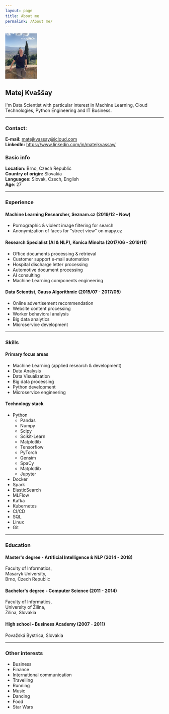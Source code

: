 ```yaml
---
layout: page
title: About me
permalink: /About me/
---
```


<img src="/images/resume/profile.png" alt="profile photo" title="Me" width="20%" />

## Matej Kvaššay
I'm Data Scientist with particular interest in Machine Learning, Cloud Technologies, Python Engineering and IT Business.

----------------------------------------------------------------------------------

### Contact:
**E-mail:** <a href = "mailto: matejkvassay@icloud.com">matejkvassay@icloud.com</a>  
**LinkedIn:** <a href="https://www.linkedin.com/in/matejkvassay/">https://www.linkedin.com/in/matejkvassay/</a>

### Basic info
**Location:** Brno, Czech Republic  
**Country of origin:** Slovakia  
**Languages:** Slovak, Czech, English  
**Age**: 27

<!--### Summary-->
<!--- Data Analytics-->
<!--- Machine Learning-->
<!--- Python engineering-->
<!--- Computer vision-->
<!--- Text processing-->
<!--- Big data technologies-->
<!--- Cloud development-->

------

### Experience

#### Machine Learning Researcher, Seznam.cz (2019/12 - Now)
- Pornographic & violent image filtering for search
- Anonymization of faces for "street view" on mapy.cz

#### Research Specialist (AI & NLP), Konica Minolta (2017/06 - 2019/11)
- Office documents processing & retrieval
- Customer support e-mail automation
- Hospital discharge letter processing
- Automotive document processing
- AI consulting
- Machine Learning components engineering

#### Data Scientist, Gauss Algorithmic (2015/07 - 2017/05)
- Online advertisement recommendation
- Website content processing
- Worker behavioral analysis
- Big data analytics
- Microservice development

------------------


### Skills
#### Primary focus areas
- Machine Learning (applied research & development)
- Data Analysis
- Data Visualization
- Big data processing
- Python development
- Microservice engineering


#### Technology stack
- Python
  - Pandas
  - Numpy
  - Scipy
  - Scikit-Learn
  - Matplotlib
  - Tensorflow
  - PyTorch
  - Gensim
  - SpaCy
  - Matplotlib
  - Jupyter
- Docker
- Spark
- ElasticSearch
- MLFlow
- Kafka
- Kubernetes
- CI/CD
- SQL
- Linux
- Git

---

### Education

#### Master's degree - Artificial Intelligence & NLP (2014 - 2018)
 Faculty of Informatics,  
 Masaryk University,  
 Brno, Czech Republic
#### Bachelor's degree - Computer Science (2011 - 2014)
 Faculty of Informatics,  
 University of Žilina,  
 Žilina, Slovakia
#### High school - Business Academy (2007 - 2011)
 Považská Bystrica,
 Slovakia

-----

### Other interests

- Business
- Finance
- International communication
- Travelling
- Running
- Music
- Dancing
- Food
- Star Wars
